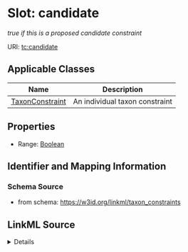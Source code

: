 # Slot: candidate
_true if this is a proposed candidate constraint_


URI: [tc:candidate](https://w3id.org/linkml/taxon_constraints/candidate)



<!-- no inheritance hierarchy -->




## Applicable Classes

| Name | Description |
| --- | --- |
[TaxonConstraint](TaxonConstraint.md) | An individual taxon constraint






## Properties

* Range: [Boolean](Boolean.md)







## Identifier and Mapping Information







### Schema Source


* from schema: https://w3id.org/linkml/taxon_constraints




## LinkML Source

<details>
```yaml
name: candidate
description: true if this is a proposed candidate constraint
from_schema: https://w3id.org/linkml/taxon_constraints
rank: 1000
alias: candidate
owner: TaxonConstraint
domain_of:
- TaxonConstraint
range: boolean

```
</details>